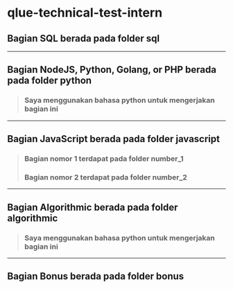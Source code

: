 # qlue-technical-test-intern

## Bagian SQL berada pada folder <b>sql</b>
___
## Bagian NodeJS, Python, Golang, or PHP berada pada folder <b>python</b>
> ### Saya menggunakan bahasa python untuk mengerjakan bagian ini
___
## Bagian JavaScript berada pada folder <b>javascript</b>
> ### Bagian nomor 1 terdapat pada folder number_1
> ### Bagian nomor 2 terdapat pada folder number_2
___
## Bagian Algorithmic berada pada folder <b>algorithmic</b>
> ### Saya menggunakan bahasa python untuk mengerjakan bagian ini
___
## Bagian Bonus berada pada folder <b>bonus</b>